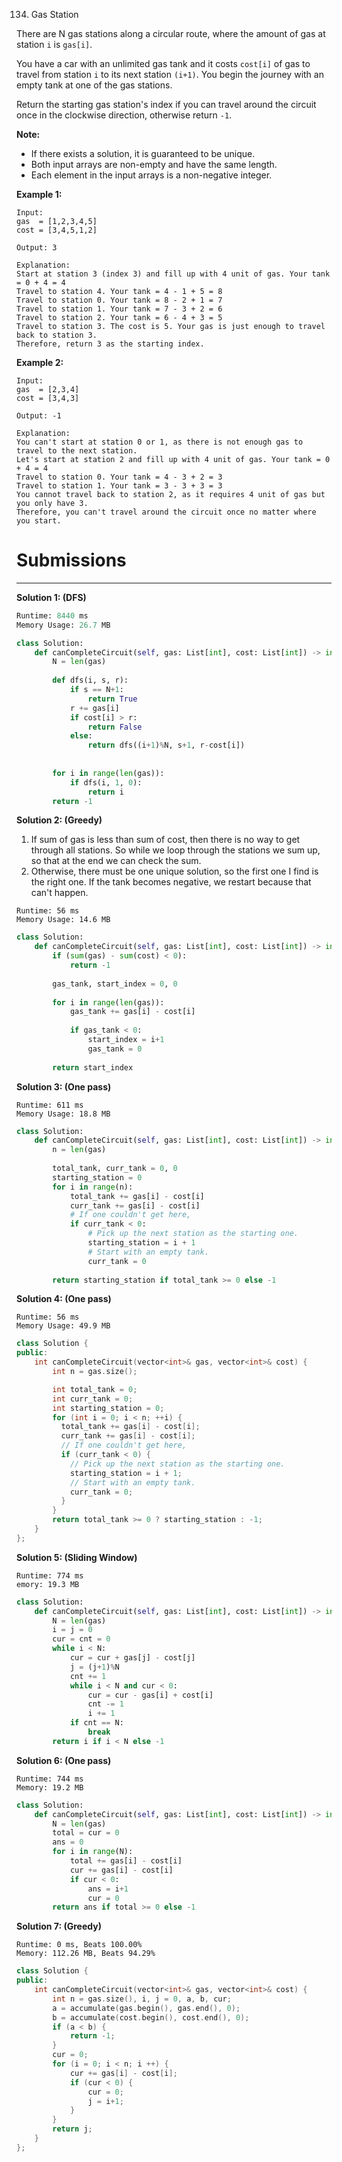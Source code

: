 134. Gas Station

There are N gas stations along a circular route, where the amount of gas at station `i` is `gas[i]`.

You have a car with an unlimited gas tank and it costs `cost[i]` of gas to travel from station `i` to its next station `(i+1)`. You begin the journey with an empty tank at one of the gas stations.

Return the starting gas station's index if you can travel around the circuit once in the clockwise direction, otherwise return `-1`.

**Note:**

* If there exists a solution, it is guaranteed to be unique.
* Both input arrays are non-empty and have the same length.
* Each element in the input arrays is a non-negative integer.

**Example 1:**
```
Input: 
gas  = [1,2,3,4,5]
cost = [3,4,5,1,2]

Output: 3

Explanation:
Start at station 3 (index 3) and fill up with 4 unit of gas. Your tank = 0 + 4 = 4
Travel to station 4. Your tank = 4 - 1 + 5 = 8
Travel to station 0. Your tank = 8 - 2 + 1 = 7
Travel to station 1. Your tank = 7 - 3 + 2 = 6
Travel to station 2. Your tank = 6 - 4 + 3 = 5
Travel to station 3. The cost is 5. Your gas is just enough to travel back to station 3.
Therefore, return 3 as the starting index.
```

**Example 2:**
```
Input: 
gas  = [2,3,4]
cost = [3,4,3]

Output: -1

Explanation:
You can't start at station 0 or 1, as there is not enough gas to travel to the next station.
Let's start at station 2 and fill up with 4 unit of gas. Your tank = 0 + 4 = 4
Travel to station 0. Your tank = 4 - 3 + 2 = 3
Travel to station 1. Your tank = 3 - 3 + 3 = 3
You cannot travel back to station 2, as it requires 4 unit of gas but you only have 3.
Therefore, you can't travel around the circuit once no matter where you start.
```

# Submissions
---
**Solution 1: (DFS)**
```python
Runtime: 8440 ms
Memory Usage: 26.7 MB
```
```python
class Solution:
    def canCompleteCircuit(self, gas: List[int], cost: List[int]) -> int:
        N = len(gas)
        
        def dfs(i, s, r):
            if s == N+1:
                return True
            r += gas[i]
            if cost[i] > r:
                return False
            else:
                return dfs((i+1)%N, s+1, r-cost[i])
            
        
        for i in range(len(gas)):
            if dfs(i, 1, 0):
                return i
        return -1
```

**Solution 2: (Greedy)**

1. If sum of gas is less than sum of cost, then there is no way to get through all stations. So while we loop through the stations we sum up, so that at the end we can check the sum.
1. Otherwise, there must be one unique solution, so the first one I find is the right one. If the tank becomes negative, we restart because that can't happen.

```
Runtime: 56 ms
Memory Usage: 14.6 MB
```
```python
class Solution:
    def canCompleteCircuit(self, gas: List[int], cost: List[int]) -> int:
        if (sum(gas) - sum(cost) < 0):
            return -1
        
        gas_tank, start_index = 0, 0
        
        for i in range(len(gas)):
            gas_tank += gas[i] - cost[i]
            
            if gas_tank < 0:
                start_index = i+1
                gas_tank = 0
            
        return start_index
```

**Solution 3: (One pass)**
```
Runtime: 611 ms
Memory Usage: 18.8 MB
```
```python
class Solution:
    def canCompleteCircuit(self, gas: List[int], cost: List[int]) -> int:
        n = len(gas)
        
        total_tank, curr_tank = 0, 0
        starting_station = 0
        for i in range(n):
            total_tank += gas[i] - cost[i]
            curr_tank += gas[i] - cost[i]
            # If one couldn't get here,
            if curr_tank < 0:
                # Pick up the next station as the starting one.
                starting_station = i + 1
                # Start with an empty tank.
                curr_tank = 0
        
        return starting_station if total_tank >= 0 else -1
```

**Solution 4: (One pass)**
```
Runtime: 56 ms
Memory Usage: 49.9 MB
```
```c++
class Solution {
public:
    int canCompleteCircuit(vector<int>& gas, vector<int>& cost) {
        int n = gas.size();

        int total_tank = 0;
        int curr_tank = 0;
        int starting_station = 0;
        for (int i = 0; i < n; ++i) {
          total_tank += gas[i] - cost[i];
          curr_tank += gas[i] - cost[i];
          // If one couldn't get here,
          if (curr_tank < 0) {
            // Pick up the next station as the starting one.
            starting_station = i + 1;
            // Start with an empty tank.
            curr_tank = 0;
          }
        }
        return total_tank >= 0 ? starting_station : -1;
    }
};
```

**Solution 5: (Sliding Window)**
```
Runtime: 774 ms
emory: 19.3 MB
```
```python
class Solution:
    def canCompleteCircuit(self, gas: List[int], cost: List[int]) -> int:
        N = len(gas)
        i = j = 0
        cur = cnt = 0
        while i < N:
            cur = cur + gas[j] - cost[j]
            j = (j+1)%N
            cnt += 1
            while i < N and cur < 0:
                cur = cur - gas[i] + cost[i]
                cnt -= 1
                i += 1
            if cnt == N:
                break
        return i if i < N else -1
```

**Solution 6: (One pass)**
```
Runtime: 744 ms
Memory: 19.2 MB
```
```python
class Solution:
    def canCompleteCircuit(self, gas: List[int], cost: List[int]) -> int:
        N = len(gas)
        total = cur = 0
        ans = 0
        for i in range(N):
            total += gas[i] - cost[i]
            cur += gas[i] - cost[i]
            if cur < 0:
                ans = i+1
                cur = 0
        return ans if total >= 0 else -1
```

**Solution 7: (Greedy)**
```
Runtime: 0 ms, Beats 100.00%
Memory: 112.26 MB, Beats 94.29%
```
```c++
class Solution {
public:
    int canCompleteCircuit(vector<int>& gas, vector<int>& cost) {
        int n = gas.size(), i, j = 0, a, b, cur;
        a = accumulate(gas.begin(), gas.end(), 0);
        b = accumulate(cost.begin(), cost.end(), 0);
        if (a < b) {
            return -1;
        }
        cur = 0;
        for (i = 0; i < n; i ++) {
            cur += gas[i] - cost[i];
            if (cur < 0) {
                cur = 0;
                j = i+1;
            }
        }
        return j;
    }
};
```

